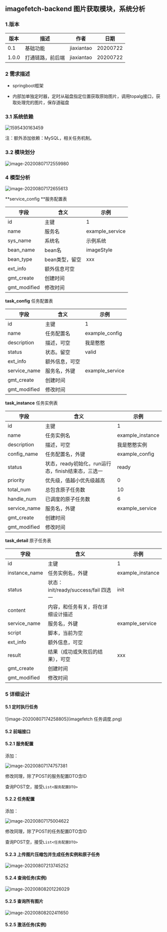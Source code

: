 ## imagefetch-backend 图片获取模块，系统分析

### 1.版本

| 版本  | 描述             | 作者       | 日期     |
| ----- | ---------------- | ---------- | -------- |
| 0.1   | 基础功能         | jiaxiantao | 20200722 |
| 1.0.0 | 打通链路，前后端 | jiaxiantao | 20200722 |



### 2 需求描述

- springboot框架

- 内部加单独定时器，定时从磁盘指定位置获取原始图片，调用topalg接口，获取处理完的图片，保存道磁盘



### 3.1 系统依赖

![1595430163459](imagefetch系统依赖.png)

注：额外添加依赖：MySQL，相关任务机制。



### 3.2 模块划分

![image-20200807172559980](imagefetch-module.png)



### 4 模型分析

![image-20200807172655613](imagefetch模型分析.png)



**service_config **服务配置表

| 字段         | 含义           | 示例            |
| ------------ | -------------- | --------------- |
| id           | 主键           | 1               |
| name         | 服务名         | example_service |
| sys_name     | 系统名         | 示例系统        |
| bean_name    | bean名         | imageStyle      |
| bean_type    | bean类型，留空 | xxx             |
| ext_info     | 额外信息可空   |                 |
| gmt_create   | 创建时间       |                 |
| gmt_modified | 修改时间       |                 |



**task_config** 任务配置表

| 字段         | 含义           | 示例            |
| ------------ | -------------- | --------------- |
| id           | 主键           | 1               |
| name         | 任务配置名     | example_config  |
| description  | 描述，可空     | 我是憨憨        |
| status       | 状态。留空     | valid           |
| ext_info     | 额外信息，可空 |                 |
| service_name | 服务名，外键   | example_service |
| gmt_create   | 创建时间       |                 |
| gmt_modified | 修改时间       |                 |



**task_instance** 任务实例表

| 字段         | 含义                                               | 示例             |
| ------------ | -------------------------------------------------- | ---------------- |
| id           | 主键                                               | 1                |
| name         | 任务实例名                                         | example_instance |
| description  | 描述，可空                                         | 我是憨憨实例     |
| config_name  | 任务配置名，外键                                   | example_config   |
| status       | 状态，ready初始化，run运行态，finish结束态，三选一 | ready            |
| priority     | 优先级，值越小优先级越高                           | 0                |
| total_num    | 总包含原子任务数                                   | 10               |
| handle_num   | 已调度的原子任务数                                 | 6                |
| service_name | 服务名，外键                                       | example_service  |
| gmt_create   | 创建时间                                           |                  |
| gmt_modified | 修改时间                                           |                  |



**task_detail** 原子任务表

| 字段          | 含义                                 | 示例             |
| ------------- | ------------------------------------ | ---------------- |
| id            | 主键                                 | 1                |
| instance_name | 任务实例名，外键                     | example_instance |
| status        | 状态：init/ready/success/fail 四选一 | init             |
| content       | 内容，和任务有关，将在详细设计描述   |                  |
| service_name  | 服务名，外键                         | example_service  |
| script        | 脚本，当前为空                       |                  |
| ext_info      | 额外信息，可空                       |                  |
| result        | 结果（成功或失败后的结果），可空     | xxx              |
| gmt_create    | 创建时间                             |                  |
| gmt_modified  | 修改时间                             |                  |





### 5 详细设计

#### 5.1 定时执行任务

![image-20200807174258805](imagefetch 任务调度.png)

#### 5.2 前端接口

#### 5.2.1 服务配置

添加：

![image-20200807174757381](imagefetch-后端-添加服务配置API.png)

修改同理，除了POST的服务配置DTO含ID

查询POST空，接受`List<服务配置DTO>`



#### 5.2.2 任务配置

添加：

![image-20200807175004622](imagefetch-后端-添加任务配置API.png)

修改同理，除了POST的任务配置DTO含ID

查询POST空，接受`List<任务配置DTO>`



#### 5.2.3 上传图片压缩包并生成任务实例和原子任务

![image-20200807213745252](imagefetch-后端-上传图片压缩包API.png)

#### 5.2.4 查询任务(实例)

![image-20200808201226029](imagefetch-后端-查询任务实例API.png)

#### 5.2.5 查询所有图片

![image-20200808202411650](imagefetch-后端-查询所有图片路径API.png)



#### 5.2.5 激活任务(实例)